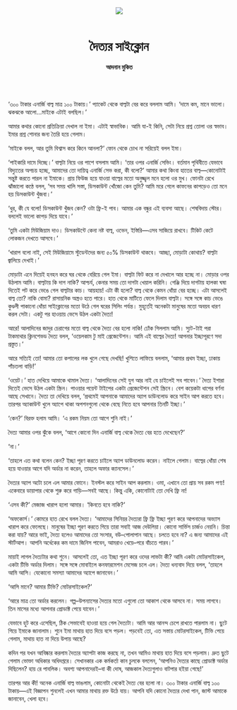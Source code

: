 <div align=center>
<img src=https://images.prothomalo.com/prothomalo-bangla%2F2021-09%2Faf1e9fc0-7ec9-4459-bf7f-69a345dd84be%2Fshahitto_.jpg?rect=0%2C127%2C2722%2C1429&w=1200&ar=40%3A21&auto=format%2Ccompress&ogImage=true&mode=crop&overlay=&overlay_position=bottom&overlay_width_pct=1 />
<br><br>
<h1>দৈত্যর সাইক্লোন</h1>
<h4>আদনান মুকিত</h4>
<br><br>
</div>

‘৩০০ টাকার এনার্জি বাল্ব মাত্র ১০০ টাকায়।’ প্যাকেট থেকে বাল্বটা বের করে বললাম আমি। ‘দামে কম, মানে ভালো। ঝকঝকে আলো…মাইকে এটাই বলছিল।’

আমার কথার কোনো প্রতিক্রিয়া দেখাল না ইমা। এটাই স্বাভাবিক। আমি যা-ই কিনি, সেটা নিয়ে প্রশ্ন তোলা ওর স্বভাব। ইমার প্রশ্ন শোনার জন্য তৈরি হয়ে গেলাম।

‘মাইকে বলল, আর তুমি বিশ্বাস করে কিনে আনলা?’ ফোন থেকে চোখ না সরিয়েই বলল ইমা।

‘পাইকারি দামে দিচ্ছে।’ বাল্বটা নিয়ে ওর পাশে বসলাম আমি। ‘তার ওপর এনার্জি সেভিং। বর্তমান পৃথিবীতে যেভাবে বিদ্যুতের অপচয় হচ্ছে, আমাদের তো দায়িত্ব এনার্জি সেভ করা, কী বলো?’ আমার কথা কিংবা হাতের বাল্ব—কোনোটাই সন্তুষ্ট করতে পারল না ইমাকে। প্রায় ফিউজ হয়ে যাওয়া বাল্বের মতো অনুজ্জ্বল মনে হলো ওর মুখ। ফোনটা রেখে ঝাঁজালো কণ্ঠে বলল, ‘সব সময় খালি সস্তা, ডিসকাউন্ট খোঁজো কেন তুমি? আমি মরে গেলে কাফনের কাপড়েও তো মনে হয় ডিসকাউন্ট খুঁজবা।’

‘ধুর, কী যে বলো! ডিসকাউন্ট খুঁজব কেন? ওটা ফ্রি-ই পাব। আমার এক বন্ধুর এই ব্যবসা আছে। শেষবিদায় স্টোর। বললেই ভালো কাপড় দিয়ে যাবে।’

‘তুমি একটা মিউজিয়াম দাও। ডিসকাউন্টে কেনা নষ্ট বাল্ব, ওভেন, ইস্তিরি—এসব সাজিয়ে রাখবে। টিকিট কেটে লোকজন দেখতে আসবে।’

‘খারাপ বলো নাই, সেই মিউজিয়ামে স্টুডেন্টদের জন্য ৫০% ডিসকাউন্ট থাকবে। আচ্ছা, মোড়াটা কোথায়? বাল্বটা জ্বালিয়ে দেখাই।’

মোড়াটা এনে দিয়েই হনহন করে ঘর থেকে বেরিয়ে গেল ইমা। বাল্বটা ফিট করে না দেখালে আর হচ্ছে না। মোড়ার ওপর উঠলাম আমি। বাল্বটায় কি দাগ নাকি? আশ্চর্য, কেনার সময় তো দাগটা খেয়াল করিনি। গেঞ্জি দিয়ে দাগটায় হালকা ঘষা দিতেই পট করে ভেঙে গেল বাল্বটার কাচ। আয়হায়! এটা কী হলো? বাল্ব থেকে কেমন ধোঁয়া বের হচ্ছে। এটা আসলেই বাল্ব তো? নাকি বোমা? রাসায়নিক অস্ত্রও হতে পারে। হাত থেকে মাটিতে ফেলে দিলাম বাল্বটা। সঙ্গে সঙ্গে কাচ ভেঙে কুণ্ডলী পাকানো ধোঁয়া সাইক্লোনের মতো উঠে গেল ঘরের সিলিং পর্যন্ত। মুহূর্তেই অনেকটা মানুষের মতো অবয়ব ধারণ করল সেটা। একটু পর হাওয়ায় ভেসে উঠল একটা দৈত্য!

আরে! আলাদিনের জাদুর চেরাগের মতো বাল্ব থেকে দৈত্য বের হলো নাকি! ঢোঁক গিললাম আমি। স্যুট-টাই পরা টাকমাথার ক্লিনশেভড দৈত্য বলল, ‘ওয়েলকাম টু মাই প্রেজেন্টেশন। আমি এই বাল্বের দৈত্য! আপনার ইচ্ছাপূরণে সদা প্রস্তুত।’

আরে সত্যিই তো! আমার তো কপালের লক খুলে গেছে দেখছি! খুশিতে লাফিয়ে বললাম, ‘আমার প্রথম ইচ্ছা, ঢাকায় পাঁচতলা বাড়ি!’

‘ওয়েট।’ হাত দেখিয়ে আমাকে থামাল দৈত্য। ‘আলাদিনের সেই যুগ আর নাই যে চাইলেই সব পাবেন।’ দৈত্য ইশারা দিতেই ভেসে উঠল একটা স্ক্রিন। পাওয়ার পয়েন্ট টাইপের একটা প্রেজেন্টেশন সেই স্ক্রিনে। বেশ কয়েকটা ধাপের বর্ণনা আছে সেখানে। দৈত্য তা দেখিয়ে বলল, ‘প্রথমেই আপনাকে আমাদের অ্যাপ ডাউনলোড করে সাইন আপ করতে হবে। তারপর অ্যাকাউন্ট খুলে অ্যাপে থাকা অপশনগুলো থেকে বেছে নিতে হবে আপনার তিনটি ইচ্ছা।’

‘কেন?’ বিরক্ত হলাম আমি। ‘এ রকম নিয়ম তো আগে শুনি নাই।’

দৈত্য আমার ওপর ঝুঁকে বলল, ‘আগে কোনো দিন এনার্জি বাল্ব থেকে দৈত্য বের হতে দেখেছেন?’

‘না।’

‘তাহলে এত কথা বলেন কেন? ইচ্ছা পূরণ করতে চাইলে অ্যাপ ডাউনলোড করেন। নাইলে গেলাম। বাল্বের ধোঁয়া শেষ হয়ে যাওয়ার আগে যদি অর্ডার না করেন, তাহলে অফার ক্যানসেল।’

দৈত্যর অ্যাপ অটো চলে এল আমার ফোনে। ইনস্টল করে সাইন আপ করলাম। ওমা, এখানে তো প্রায় সব রকম পণ্য! একেবারে ডায়াপার থেকে শুরু করে গাড়ি—সবই আছে। কিন্তু একি, কোনোটাই তো দেখি ফ্রি না!

‘এসব কী?’ মেজাজ খারাপ হলো আমার। ‘কিনতে হবে নাকি?’

‘অফকোর্স।’ কোমরে হাত রেখে বলল দৈত্য। ‘আমাদের সিনিয়র দৈত্যরা ফ্রি ফ্রি ইচ্ছা পূরণ করে আপনাদের অভ্যাস খারাপ করে ফেলেছে। মানুষের ইচ্ছা পূরণ করতে গিয়ে তারা সবাই আজ দেউলিয়া। কোনো সার্ভিস চার্জও নেয়নি। চিন্তা করা যায়? আরে ভাই, দৈত্য হলেও আমাদের তো সংসার, বউ–পোলাপান আছে। চলতে হবে না? এ জন্য আমাদের এই স্টার্টআপ। আপনি অর্ধেকের কম দামে জিনিস পাবেন, আমরাও খেয়ে–পরে বাঁচতে পারব।’

মায়াই লাগল দৈত্যটার কথা শুনে। আসলেই তো, এত ইচ্ছা পূরণ করে ওদের লাভটা কী? আমি একটা মোটরসাইকেল, একটা টিভি অর্ডার দিলাম। সঙ্গে সঙ্গে মোবাইলে কনফারমেশন মেসেজ চলে এল। দৈত্য ধন্যবাদ দিয়ে বলল, ‘তাহলে আমি আসি। যেকোনো সমস্যা আমাদের অ্যাপে জানাবেন।’

‘আসি মানে? আমার টিভি? মোটরসাইকেল?’

‘আরে মাত্র তো অর্ডার করলেন। গল্প–উপন্যাসের দৈত্যর মতো এগুলো তো আকাশ থেকে আসবে না। সময় লাগবে। তিন মাসের মধ্যে আপনার প্রোডাক্ট পেয়ে যাবেন।’

যেভাবে হুট করে এসেছিল, ঠিক সেভাবেই হাওয়া হয়ে গেল দৈত্যটা। আমি আর আনন্দ চেপে রাখতে পারলাম না। ছুটে গিয়ে ইমাকে জানালাম। শুনে ইমা মাথায় হাত দিয়ে বসে পড়ল। পড়বেই তো, এত সস্তায় মোটরসাইকেল, টিভি পেয়ে গেলাম, মাথায় হাত না দিয়ে উপায় আছে?

কদিন পর যখন আবিষ্কার করলাম দৈত্যর অ্যাপটা কাজ করছে না, তখন আমিও মাথায় হাত দিয়ে বসে পড়লাম। দ্রুত ছুটে গেলাম ভোক্তা অধিকার অধিদপ্তরে। সেখানকার এক কর্মকর্তা কান চুলকে বললেন, ‘আপনিও দৈত্যর কাছে প্রোডাক্ট অর্ডার দিছিলেন? হায় রে পাবলিক। অবশ্য আপনাদেরই–বা কী দোষ, আজকাল দৈত্যগুলাও বাটপার হইয়া গেছে!’

তারপর আর কী! অনেক এনার্জি বাল্ব ভাঙলাম, কোনোটা থেকেই দৈত্য বের হলো না। ৩০০ টাকার এনার্জি বাল্ব ১০০ টাকায়—এই বিজ্ঞাপন শুনলেই এখন আমার মাথায় রক্ত উঠে যায়। আপনি যদি কোনো দৈত্যর দেখা পান, জাস্ট আমাকে জানাবেন, খেলা হবে।
